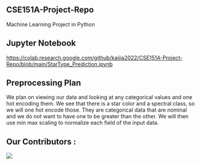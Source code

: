 ## CSE151A-Project-Repo
Machine Learning Project in Python

## Jupyter Notebook
https://colab.research.google.com/github/kaijia2022/CSE151A-Project-Repo/blob/main/StarType_Prediction.ipynb

## Preprocessing Plan 
We plan on viewing our data and looking at any categorical values and one hot encoding them. We see that there is a star color and a spectral class, so we will one hot encode those. They are categorical data that are nominal and we do not want to have one to be greater than the other. We will then use min max scaling to normalize each field of the input data. 

## Our Contributors :

<a href="https://github.com/kaijia2022/CSE151A-Project-Repo/graphs/contributors">
  <img src="https://contrib.rocks/image?repo=kaijia2022/CSE151A-Project-Repo" />
</a>
<br>
<br>
